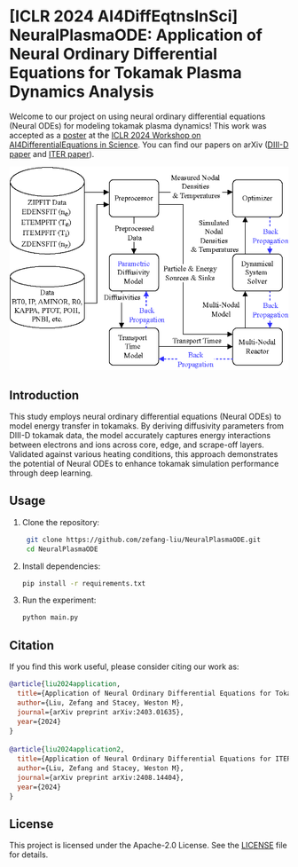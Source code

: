 # \[ICLR 2024 AI4DiffEqtnsInSci\] NeuralPlasmaODE: Application of Neural Ordinary Differential Equations for Tokamak Plasma Dynamics Analysis

Welcome to our project on using neural ordinary differential equations (Neural ODEs) for modeling tokamak plasma dynamics! This work was accepted as a [poster](poster/plasma_poster.pdf) at the [ICLR 2024 Workshop on AI4DifferentialEquations in Science](https://ai4diffeqtnsinsci.github.io/). You can find our papers on arXiv ([DIII-D paper](https://arxiv.org/abs/2403.01635) and [ITER paper](https://arxiv.org/abs/2408.14404)).

<div align="center">
  <img src="poster/plasma_ode.png" alt="NeuralPlasmaODE Framework" width="600"/>
</div>

## Introduction

This study employs neural ordinary differential equations (Neural ODEs) to model energy transfer in tokamaks. By deriving diffusivity parameters from DIII-D tokamak data, the model accurately captures energy interactions between electrons and ions across core, edge, and scrape-off layers. Validated against various heating conditions, this approach demonstrates the potential of Neural ODEs to enhance tokamak simulation performance through deep learning.

## Usage

1. Clone the repository:
   ```bash
    git clone https://github.com/zefang-liu/NeuralPlasmaODE.git
    cd NeuralPlasmaODE
   ```
2. Install dependencies:
   ```bash
   pip install -r requirements.txt
   ```

3. Run the experiment:
   ```bash
   python main.py
   ```

## Citation

If you find this work useful, please consider citing our work as:

```bibtex
@article{liu2024application,
  title={Application of Neural Ordinary Differential Equations for Tokamak Plasma Dynamics Analysis},
  author={Liu, Zefang and Stacey, Weston M},
  journal={arXiv preprint arXiv:2403.01635},
  year={2024}
}

@article{liu2024application2,
  title={Application of Neural Ordinary Differential Equations for ITER Burning Plasma Dynamics},
  author={Liu, Zefang and Stacey, Weston M},
  journal={arXiv preprint arXiv:2408.14404},
  year={2024}
}
```

## License

This project is licensed under the Apache-2.0 License. See the [LICENSE](LICENSE) file for details.
